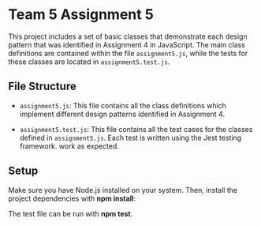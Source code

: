 # Team 5 Assignment 5

This project includes a set of basic classes that demonstrate each design pattern that was identified in Assignment 4 in JavaScript. The main class definitions are contained within the file `assignment5.js`, while the tests for these classes are located in `assignment5.test.js`.

## File Structure

- `assignment5.js`: This file contains all the class definitions which implement different design patterns identified in Assignment 4. 

- `assignment5.test.js`: This file contains all the test cases for the classes defined in `assignment5.js`. Each test is written using the Jest testing framework. work as expected.

## Setup

Make sure you have Node.js installed on your system. Then, install the project dependencies with **npm install**:

The test file can be run with **npm test**. 
